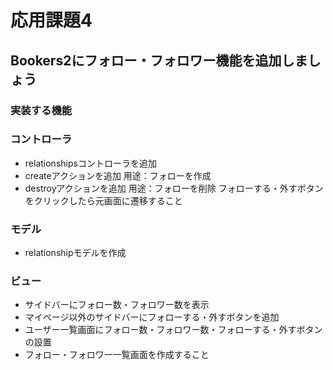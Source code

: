 # 応用課題4
## Bookers2にフォロー・フォロワー機能を追加しましょう

### 実装する機能
### コントローラ
- relationshipsコントローラを追加
- createアクションを追加
用途：フォローを作成
- destroyアクションを追加
用途：フォローを削除
フォローする・外すボタンをクリックしたら元画面に遷移すること

### モデル
- relationshipモデルを作成

### ビュー
- サイドバーにフォロー数・フォロワー数を表示
- マイページ以外のサイドバーにフォローする・外すボタンを追加
- ユーザー一覧画面にフォロー数・フォロワー数・フォローする・外すボタンの設置
- フォロー・フォロワー一覧画面を作成すること